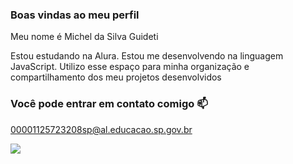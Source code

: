 ### Boas vindas ao meu perfil 
Meu nome é Michel da Silva Guideti

Estou estudando na Alura.
Estou me desenvolvendo na linguagem JavaScript.
Utilizo esse espaço para minha organização e compartilhamento dos meu projetos desenvolvidos

### Você pode entrar em contato comigo 📫
00001125723208sp@al.educacao.sp.gov.br


![](https://media.tenor.com/rERIfw92tLUAAAAj/skeleton-dance.gif)
